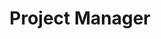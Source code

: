 ---
Destinations: recdFwjsXCx6hfuE7
title: Project Manager
contactImage: OrderedDict([('id', 'att0S9OXpgieZ9MlZ'), ('width', 1776), ('height', 1776), ('url', 'https://dl.airtable.com/.attachments/03b513df5e52eff116522637b605a070/65cf619c/ThePolicyLab-logo-round.png?ts=1660580972&userId=usr3dGtitKwSxUcGO&cs=4b8acf7d36cbbe4a'), ('filename', 'The Policy Lab-logo-round.png'), ('size', 89041), ('type', 'image/png'), ('thumbnails', OrderedDict([('small', OrderedDict([('url', 'https://dl.airtable.com/.attachmentThumbnails/f35a67c08a59e5ff0f7d2a17acb8eadc/be51588b?ts=1660580972&userId=usr3dGtitKwSxUcGO&cs=f97237528dcdd0e3'), ('width', 36), ('height', 36)])), ('large', OrderedDict([('url', 'https://dl.airtable.com/.attachmentThumbnails/be0dd9464b5a392408c7eeb9e7280682/4474ddab?ts=1660580972&userId=usr3dGtitKwSxUcGO&cs=89b7e9e3cb0bf5cb'), ('width', 512), ('height', 512)])), ('full', OrderedDict([('url', 'https://dl.airtable.com/.attachmentThumbnails/b0d3131884c1077cb62c38efd8bbce33/829a0b4f?ts=1660580972&userId=usr3dGtitKwSxUcGO&cs=d35d45133b4fcbde'), ('width', 3000), ('height', 3000)]))]))])
name: Attiyya Houston
employer: The Policy Lab at Brown University
Last Modified: 2022-05-27T14:15:34.000Z
---